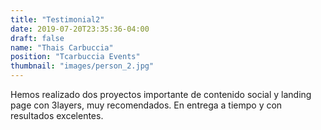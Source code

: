 ```yaml
---
title: "Testimonial2"
date: 2019-07-20T23:35:36-04:00
draft: false
name: "Thais Carbuccia"
position: "Tcarbuccia Events"
thumbnail: "images/person_2.jpg"
---
```

Hemos realizado dos proyectos importante de contenido social y landing page con 3layers, muy recomendados. En entrega a tiempo y con resultados excelentes.
